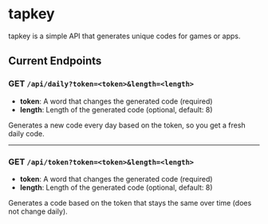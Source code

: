 # tapkey

tapkey is a simple API that generates unique codes for games or apps.

## Current Endpoints

### GET `/api/daily?token=<token>&length=<length>`

- **token**: A word that changes the generated code (required)  
- **length**: Length of the generated code (optional, default: 8)  

Generates a new code every day based on the token, so you get a fresh daily code.

---

### GET `/api/token?token=<token>&length=<length>`

- **token**: A word that changes the generated code (required)  
- **length**: Length of the generated code (optional, default: 8)  

Generates a code based on the token that stays the same over time (does not change daily).
